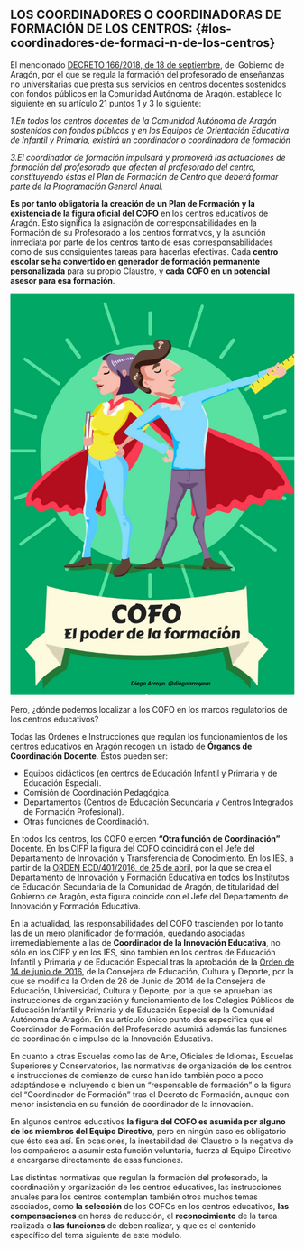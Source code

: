 ## LOS COORDINADORES O COORDINADORAS DE FORMACIÓN DE LOS CENTROS: {#los-coordinadores-de-formaci-n-de-los-centros}

El mencionado [DECRETO 166/2018, de 18 de septiembre](http://www.boa.aragon.es/cgi-bin/EBOA/BRSCGI?CMD=VEROBJ&MLKOB=1040620063232&type=pdf), del Gobierno de Aragón, por el que se regula la formación del profesorado de enseñanzas no universitarias que presta sus servicios en centros docentes sostenidos con fondos públicos en la Comunidad Autónoma de Aragón. establece lo siguiente en su artículo 21 puntos 1 y 3 lo siguiente:

_1.En todos los centros docentes de la Comunidad Autónoma de Aragón sostenidos con fondos públicos y en los Equipos de Orientación Educativa de Infantil y Primaria, existirá un coordinador o coordinadora de formación_

_3.El coordinador de formación impulsará y promoverá las actuaciones de formación del
profesorado que afecten al profesorado del centro, constituyendo éstas el Plan de Formación de Centro que deberá formar parte de la Programación General Anual._

**Es por tanto obligatoria la creación de un Plan de Formación y la existencia de la figura oficial del COFO** en los centros educativos de Aragón. Esto significa la asignación  de corresponsabilidades en la Formación de su Profesorado a los centros formativos, y la asunción inmediata por parte de los centros tanto de esas corresponsabilidades como de sus consiguientes tareas para hacerlas efectivas. Cada **centro escolar se ha convertido en generador de formación permanente personalizada** para su propio Claustro, y **cada COFO en un potencial asesor para esa formación**.  

![](/images/image8.jpg)

Pero, ¿dónde podemos localizar a los COFO en los marcos regulatorios de los centros educativos?

Todas las Órdenes e Instrucciones que regulan los funcionamientos de los centros educativos en Aragón recogen un listado de **Órganos de Coordinación Docente**. Éstos pueden ser:

*   Equipos didácticos (en centros de Educación Infantil y Primaria y de Educación Especial).
*   Comisión de Coordinación Pedagógica.
*   Departamentos (Centros de Educación Secundaria y Centros Integrados de Formación Profesional).
*   Otras funciones de Coordinación.

En todos los centros, los COFO ejercen **“Otra función de Coordinación”** Docente. En los CIFP la figura del COFO coincidirá con el Jefe del Departamento de Innovación y Transferencia de Conocimiento. En los IES, a partir de la [ORDEN ECD/401/2016, de 25 de abril,](https://www.google.com/url?q=http://www.boa.aragon.es/cgi-bin/EBOA/BRSCGI?CMD%3DVEROBJ%26MLKOB%3D907182863636&sa=D&ust=1516098480753000&usg=AFQjCNF7ogCEmuu9V_wjhkHOupVU6nT7rw) por la que se crea el Departamento de Innovación y Formación Educativa en todos los Institutos de Educación Secundaria de la Comunidad de Aragón, de titularidad del Gobierno de Aragón, esta figura coincide con el Jefe del Departamento de Innovación y Formación Educativa.  

En la actualidad, las responsabilidades del COFO trascienden por lo tanto las de un mero planificador de formación, quedando asociadas irremediablemente a las de **Coordinador de la Innovación Educativa**, no sólo en los CIFP y en los IES, sino también en los centros de Educación Infantil y Primaria y de Educación Especial tras la aprobación de la [Órden de 14 de junio de 2016](https://educa.aragon.es/documents/20126/519073/128+Orden14.pdf/863864f6-575f-51da-616d-352c9d3998d2?t=1578921361265), de la Consejera de Educación, Cultura y Deporte, por la que se modifica la Orden de 26 de Junio de 2014 de la Consejera de Educación, Universidad, Cultura y Deporte, por la que se aprueban las instrucciones de organización y funcionamiento de los Colegios Públicos de Educación Infantil y Primaria y de Educación Especial de la Comunidad Autónoma de Aragón. En su artículo único punto dos especifica que el Coordinador de Formación del Profesorado asumirá además las funciones de coordinación e impulso de la Innovación Educativa.

En cuanto a otras Escuelas como las de Arte, Oficiales de Idiomas, Escuelas Superiores y Conservatorios, las normativas de organización de los centros e instrucciones de comienzo de curso han ido también poco a poco adaptándose e incluyendo o bien un “responsable de formación” o la figura del “Coordinador de Formación” tras el Decreto de Formación, aunque con menor insistencia en su función de coordinador de la innovación.

En algunos centros educativos **la figura del COFO es asumida por alguno de los miembros del Equipo Directivo**, pero en ningún caso es obligatorio que ésto sea así. En ocasiones, la inestabilidad del Claustro o la negativa de los compañeros a asumir esta función voluntaria, fuerza al Equipo Directivo a encargarse directamente de esas funciones.

Las distintas normativas que regulan la formación del profesorado, la coordinación y organización de los centros educativos, las instrucciones anuales para los centros contemplan también otros muchos temas asociados, como **la selección** de los COFOs en los centros educativos, **las compensaciones** en horas de reducción, el **reconocimiento** de la tarea realizada o **las funciones** de deben realizar, y que es el contenido específico del tema siguiente de este módulo.
